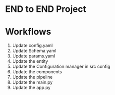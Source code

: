 # END to END Project

# Workflows
1. Update config.yaml
2. Update Schema.yaml
3. Update params.yaml
4. Update the entity
5. Update the Configuration manager in src config
6. Update the components
7. Update the pipeline
8. Update the main.py
9. Update the app.py